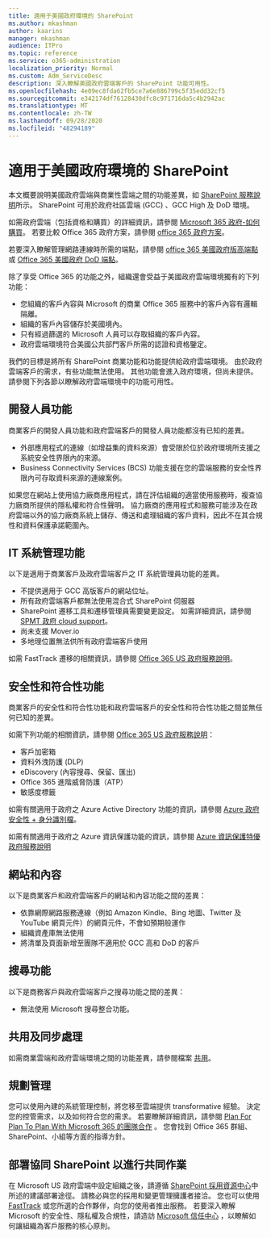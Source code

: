 ```yaml
---
title: 適用于美國政府環境的 SharePoint
ms.author: mkashman
author: kaarins
manager: mkashman
audience: ITPro
ms.topic: reference
ms.service: o365-administration
localization_priority: Normal
ms.custom: Adm_ServiceDesc
description: 深入瞭解美國政府雲端客戶的 SharePoint 功能可用性。
ms.openlocfilehash: 4e09ec8fda62fb5ce7a6e886799c5f35edd32cf5
ms.sourcegitcommit: e342174df76128430dfc8c971716da5c4b2942ac
ms.translationtype: MT
ms.contentlocale: zh-TW
ms.lasthandoff: 09/28/2020
ms.locfileid: "48294189"
---
```

# <a name="sharepoint-for-us-government-environments"></a>適用于美國政府環境的 SharePoint

本文概要說明美國政府雲端與商業性雲端之間的功能差異，如 [SharePoint 服務說明](/office365/servicedescriptions/sharepoint-online-service-description/sharepoint-online-service-description)所示。 SharePoint 可用於政府社區雲端 (GCC) 、GCC High 及 DoD 環境。 

如需政府雲端（包括資格和購買）的詳細資訊，請參閱 [Microsoft 365 政府-如何購買](/office365/servicedescriptions/office-365-platform-service-description/office-365-us-government/microsoft-365-government-how-to-buy)。 若要比較 Office 365 政府方案，請參閱 [office 365 政府方案](https://www.microsoft.com/microsoft-365/government/compare-office-365-government-plans?rtc=1#EligibilityRequirements)。

若要深入瞭解管理網路連線時所需的端點，請參閱 [office 365 美國政府版高端點](/office365/enterprise/office-365-u-s-government-gcc-high-endpoints#sharepoint-online-and-onedrive-for-business) 或 [Office 365 美國政府 DoD 端點](/office365/enterprise/office-365-u-s-government-dod-endpoints#sharepoint-online-and-onedrive-for-business)。

除了享受 Office 365 的功能之外，組織還會受益于美國政府雲端環境獨有的下列功能：

-   您組織的客戶內容與 Microsoft 的商業 Office 365 服務中的客戶內容有邏輯隔離。
-   組織的客戶內容儲存於美國境內。
-   只有經過篩選的 Microsoft 人員可以存取組織的客戶內容。
-   政府雲端環境符合美國公共部門客戶所需的認證和資格鑒定。

我們的目標是將所有 SharePoint 商業功能和功能提供給政府雲端環境。 由於政府雲端客戶的需求，有些功能無法使用。 其他功能會進入政府環境，但尚未提供。 請參閱下列各節以瞭解政府雲端環境中的功能可用性。

## <a name="developer-features"></a>開發人員功能

商業客戶的開發人員功能和政府雲端客戶的開發人員功能都沒有已知的差異。

- 外部應用程式的連線（如增益集的資料來源）會受限於位於政府環境所支援之系統安全性界限內的來源。
- Business Connectivity Services (BCS) 功能支援在您的雲端服務的安全性界限內可存取資料來源的連線案例。

如果您在網站上使用協力廠商應用程式，請在評估組織的適當使用服務時，複查協力廠商所提供的隱私權和符合性聲明。 協力廠商的應用程式和服務可能涉及在政府雲端以外的協力廠商系統上儲存、傳送和處理組織的客戶資料，因此不在其合規性和資料保護承諾範圍內。 

## <a name="it-admin-features"></a>IT 系統管理功能

以下是適用于商業客戶及政府雲端客戶之 IT 系統管理員功能的差異。

- 不提供適用于 GCC 高版客戶的網站位址。
- 所有政府雲端客戶都無法使用混合式 SharePoint 伺服器
- SharePoint 遷移工具和遷移管理員需要變更設定。 如需詳細資訊，請參閱 [SPMT 政府 cloud support](/sharepointmigration/spmt-install-issues#government-cloud-support)。
- 尚未支援 Mover.io
- 多地理位置無法供所有政府雲端客戶使用

如需 FastTrack 遷移的相關資訊，請參閱 [Office 365 US 政府服務說明](/office365/servicedescriptions/office-365-platform-service-description/office-365-us-government/office-365-us-government#data-migrations-performed-by-fasttrack)。

## <a name="security-and-compliance-features"></a>安全性和符合性功能

商業客戶的安全性和符合性功能和政府雲端客戶的安全性和符合性功能之間並無任何已知的差異。

如需下列功能的相關資訊，請參閱 [Office 365 US 政府服務說明](/office365/servicedescriptions/office-365-platform-service-description/office-365-us-government/office-365-us-government#platform-features)：
- 客戶加密箱
- 資料外洩防護 (DLP)
- eDiscovery (內容搜尋、保留、匯出) 
- Office 365 進階威脅防護（ATP）
- 敏感度標籤

如需有關適用于政府之 Azure Active Directory 功能的資訊，請參閱 [Azure 政府安全性 + 身分識別檔](/azure/azure-government/documentation-government-services-securityandidentity#azure-active-directory)。 

如需有關適用于政府之 Azure 資訊保護功能的資訊，請參閱 [Azure 資訊保護特優政府服務說明](/enterprise-mobility-security/solutions/ems-aip-premium-govt-service-description) 

## <a name="sites-and-content"></a>網站和內容

以下是商業客戶和政府雲端客戶的網站和內容功能之間的差異：

- 依靠網際網路服務連線（例如 Amazon Kindle、Bing 地圖、Twitter 及 YouTube 網頁元件）的網頁元件，不會如預期般運作
- 組織資產庫無法使用
- 將清單及頁面新增至團隊不適用於 GCC 高和 DoD 的客戶

## <a name="search-features"></a>搜尋功能

以下是商務客戶與政府雲端客戶之搜尋功能之間的差異：

- 無法使用 Microsoft 搜尋整合功能。

## <a name="sharing-and-sync"></a>共用及同步處理

如需商業雲端和政府雲端環境之間的功能差異，請參閱檔案 [共用](/office365/servicedescriptions/office-365-platform-service-description/office-365-us-government/gcc-high-and-dod#file-sharing)。

## <a name="plan-for-governance"></a>規劃管理

您可以使用內建的系統管理控制，將您移至雲端提供 transformative 經驗。 決定您的控管需求，以及如何符合您的需求。 若要瞭解詳細資訊，請參閱 [Plan For Plan To Plan With Microsoft 365 的團隊合作](https://resources.techcommunity.microsoft.com/teamwork-governance/) 。 您會找到 Office 365 群組、SharePoint、小組等方面的指導方針。

## <a name="deploy-sharepoint-for-collaboration"></a>部署協同 SharePoint 以進行共同作業

在 Microsoft US 政府雲端中設定組織之後，請遵循 [SharePoint 採用資源中心](https://resources.techcommunity.microsoft.com/resources/SharePoint-adoption/)中所述的建議部署途徑。 請務必與您的採用和變更管理擁護者接洽。
您也可以使用 [FastTrack](https://www.microsoft.com/fasttrack) 或您所選的合作夥伴，向您的使用者推出服務。
若要深入瞭解 Microsoft 的安全性、隱私權及合規性，請造訪 [Microsoft 信任中心](https://www.microsoft.com/trust-center) ，以瞭解如何讓組織為客戶服務的核心原則。
